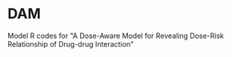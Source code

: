 # DAM
Model R codes for "A Dose-Aware Model for Revealing Dose-Risk Relationship of Drug-drug Interaction"
